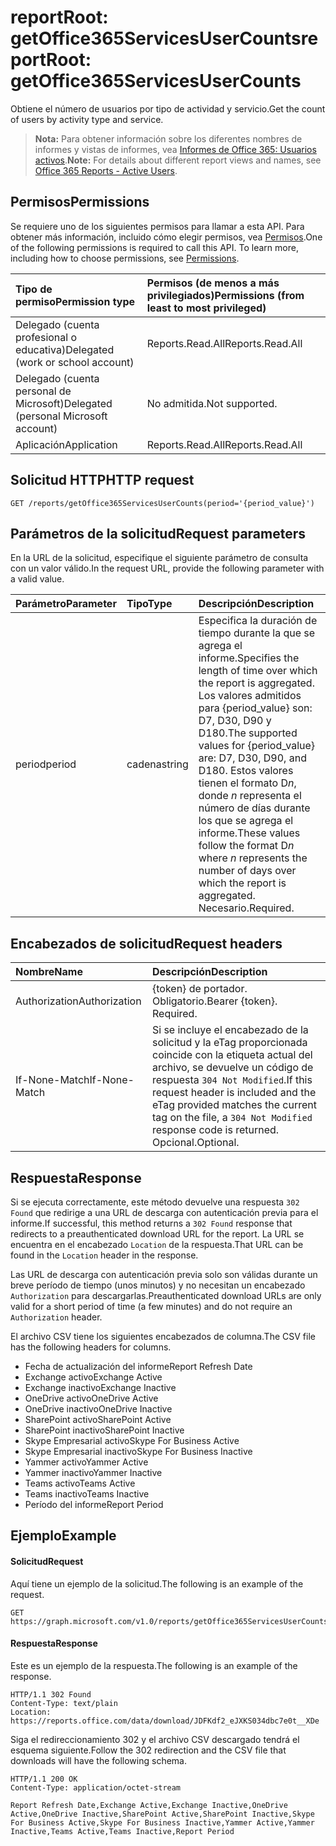 # <a name="reportroot-getoffice365servicesusercounts"></a><span data-ttu-id="28da0-101">reportRoot: getOffice365ServicesUserCounts</span><span class="sxs-lookup"><span data-stu-id="28da0-101">reportRoot: getOffice365ServicesUserCounts</span></span>

<span data-ttu-id="28da0-102">Obtiene el número de usuarios por tipo de actividad y servicio.</span><span class="sxs-lookup"><span data-stu-id="28da0-102">Get the count of users by activity type and service.</span></span>

> <span data-ttu-id="28da0-103">**Nota:** Para obtener información sobre los diferentes nombres de informes y vistas de informes, vea [Informes de Office 365: Usuarios activos](https://support.office.com/client/Active-Users-fc1cf1d0-cd84-43fd-adb7-a4c4dfa8112d).</span><span class="sxs-lookup"><span data-stu-id="28da0-103">**Note:** For details about different report views and names, see [Office 365 Reports - Active Users](https://support.office.com/client/Active-Users-fc1cf1d0-cd84-43fd-adb7-a4c4dfa8112d).</span></span>

## <a name="permissions"></a><span data-ttu-id="28da0-104">Permisos</span><span class="sxs-lookup"><span data-stu-id="28da0-104">Permissions</span></span>

<span data-ttu-id="28da0-p101">Se requiere uno de los siguientes permisos para llamar a esta API. Para obtener más información, incluido cómo elegir permisos, vea [Permisos](../../../concepts/permissions_reference.md).</span><span class="sxs-lookup"><span data-stu-id="28da0-p101">One of the following permissions is required to call this API. To learn more, including how to choose permissions, see [Permissions](../../../concepts/permissions_reference.md).</span></span>

| <span data-ttu-id="28da0-107">Tipo de permiso</span><span class="sxs-lookup"><span data-stu-id="28da0-107">Permission type</span></span>                        | <span data-ttu-id="28da0-108">Permisos (de menos a más privilegiados)</span><span class="sxs-lookup"><span data-stu-id="28da0-108">Permissions (from least to most privileged)</span></span> |
| :------------------------------------- | :--------------------------------------- |
| <span data-ttu-id="28da0-109">Delegado (cuenta profesional o educativa)</span><span class="sxs-lookup"><span data-stu-id="28da0-109">Delegated (work or school account)</span></span>     | <span data-ttu-id="28da0-110">Reports.Read.All</span><span class="sxs-lookup"><span data-stu-id="28da0-110">Reports.Read.All</span></span>                         |
| <span data-ttu-id="28da0-111">Delegado (cuenta personal de Microsoft)</span><span class="sxs-lookup"><span data-stu-id="28da0-111">Delegated (personal Microsoft account)</span></span> | <span data-ttu-id="28da0-112">No admitida.</span><span class="sxs-lookup"><span data-stu-id="28da0-112">Not supported.</span></span>                           |
| <span data-ttu-id="28da0-113">Aplicación</span><span class="sxs-lookup"><span data-stu-id="28da0-113">Application</span></span>                            | <span data-ttu-id="28da0-114">Reports.Read.All</span><span class="sxs-lookup"><span data-stu-id="28da0-114">Reports.Read.All</span></span>                         |

## <a name="http-request"></a><span data-ttu-id="28da0-115">Solicitud HTTP</span><span class="sxs-lookup"><span data-stu-id="28da0-115">HTTP request</span></span>

<!-- { "blockType": "ignored" } --> 

```http
GET /reports/getOffice365ServicesUserCounts(period='{period_value}')
```

## <a name="request-parameters"></a><span data-ttu-id="28da0-116">Parámetros de la solicitud</span><span class="sxs-lookup"><span data-stu-id="28da0-116">Request parameters</span></span>

<span data-ttu-id="28da0-117">En la URL de la solicitud, especifique el siguiente parámetro de consulta con un valor válido.</span><span class="sxs-lookup"><span data-stu-id="28da0-117">In the request URL, provide the following parameter with a valid value.</span></span>

| <span data-ttu-id="28da0-118">Parámetro</span><span class="sxs-lookup"><span data-stu-id="28da0-118">Parameter</span></span> | <span data-ttu-id="28da0-119">Tipo</span><span class="sxs-lookup"><span data-stu-id="28da0-119">Type</span></span>   | <span data-ttu-id="28da0-120">Descripción</span><span class="sxs-lookup"><span data-stu-id="28da0-120">Description</span></span>                              |
| :-------- | :----- | :--------------------------------------- |
| <span data-ttu-id="28da0-121">period</span><span class="sxs-lookup"><span data-stu-id="28da0-121">period</span></span>    | <span data-ttu-id="28da0-122">cadena</span><span class="sxs-lookup"><span data-stu-id="28da0-122">string</span></span> | <span data-ttu-id="28da0-123">Especifica la duración de tiempo durante la que se agrega el informe.</span><span class="sxs-lookup"><span data-stu-id="28da0-123">Specifies the length of time over which the report is aggregated.</span></span> <span data-ttu-id="28da0-124">Los valores admitidos para {period_value} son: D7, D30, D90 y D180.</span><span class="sxs-lookup"><span data-stu-id="28da0-124">The supported values for {period_value} are: D7, D30, D90, and D180.</span></span> <span data-ttu-id="28da0-125">Estos valores tienen el formato D*n*, donde *n* representa el número de días durante los que se agrega el informe.</span><span class="sxs-lookup"><span data-stu-id="28da0-125">These values follow the format D*n* where *n* represents the number of days over which the report is aggregated.</span></span> <span data-ttu-id="28da0-126">Necesario.</span><span class="sxs-lookup"><span data-stu-id="28da0-126">Required.</span></span> |

## <a name="request-headers"></a><span data-ttu-id="28da0-127">Encabezados de solicitud</span><span class="sxs-lookup"><span data-stu-id="28da0-127">Request headers</span></span>

| <span data-ttu-id="28da0-128">Nombre</span><span class="sxs-lookup"><span data-stu-id="28da0-128">Name</span></span>          | <span data-ttu-id="28da0-129">Descripción</span><span class="sxs-lookup"><span data-stu-id="28da0-129">Description</span></span>                              |
| :------------ | :--------------------------------------- |
| <span data-ttu-id="28da0-130">Authorization</span><span class="sxs-lookup"><span data-stu-id="28da0-130">Authorization</span></span> | <span data-ttu-id="28da0-p103">{token} de portador. Obligatorio.</span><span class="sxs-lookup"><span data-stu-id="28da0-p103">Bearer {token}. Required.</span></span>                |
| <span data-ttu-id="28da0-133">If-None-Match</span><span class="sxs-lookup"><span data-stu-id="28da0-133">If-None-Match</span></span> | <span data-ttu-id="28da0-134">Si se incluye el encabezado de la solicitud y la eTag proporcionada coincide con la etiqueta actual del archivo, se devuelve un código de respuesta `304 Not Modified`.</span><span class="sxs-lookup"><span data-stu-id="28da0-134">If this request header is included and the eTag provided matches the current tag on the file, a `304 Not Modified` response code is returned.</span></span> <span data-ttu-id="28da0-135">Opcional.</span><span class="sxs-lookup"><span data-stu-id="28da0-135">Optional.</span></span> |

## <a name="response"></a><span data-ttu-id="28da0-136">Respuesta</span><span class="sxs-lookup"><span data-stu-id="28da0-136">Response</span></span>

<span data-ttu-id="28da0-137">Si se ejecuta correctamente, este método devuelve una respuesta `302 Found` que redirige a una URL de descarga con autenticación previa para el informe.</span><span class="sxs-lookup"><span data-stu-id="28da0-137">If successful, this method returns a `302 Found` response that redirects to a preauthenticated download URL for the report.</span></span> <span data-ttu-id="28da0-138">La URL se encuentra en el encabezado `Location` de la respuesta.</span><span class="sxs-lookup"><span data-stu-id="28da0-138">That URL can be found in the `Location` header in the response.</span></span>

<span data-ttu-id="28da0-139">Las URL de descarga con autenticación previa solo son válidas durante un breve período de tiempo (unos minutos) y no necesitan un encabezado `Authorization` para descargarlas.</span><span class="sxs-lookup"><span data-stu-id="28da0-139">Preauthenticated download URLs are only valid for a short period of time (a few minutes) and do not require an `Authorization` header.</span></span>

<span data-ttu-id="28da0-140">El archivo CSV tiene los siguientes encabezados de columna.</span><span class="sxs-lookup"><span data-stu-id="28da0-140">The CSV file has the following headers for columns.</span></span>

- <span data-ttu-id="28da0-141">Fecha de actualización del informe</span><span class="sxs-lookup"><span data-stu-id="28da0-141">Report Refresh Date</span></span>
- <span data-ttu-id="28da0-142">Exchange activo</span><span class="sxs-lookup"><span data-stu-id="28da0-142">Exchange Active</span></span>
- <span data-ttu-id="28da0-143">Exchange inactivo</span><span class="sxs-lookup"><span data-stu-id="28da0-143">Exchange Inactive</span></span>
- <span data-ttu-id="28da0-144">OneDrive activo</span><span class="sxs-lookup"><span data-stu-id="28da0-144">OneDrive Active</span></span>
- <span data-ttu-id="28da0-145">OneDrive inactivo</span><span class="sxs-lookup"><span data-stu-id="28da0-145">OneDrive Inactive</span></span>
- <span data-ttu-id="28da0-146">SharePoint activo</span><span class="sxs-lookup"><span data-stu-id="28da0-146">SharePoint Active</span></span>
- <span data-ttu-id="28da0-147">SharePoint inactivo</span><span class="sxs-lookup"><span data-stu-id="28da0-147">SharePoint Inactive</span></span>
- <span data-ttu-id="28da0-148">Skype Empresarial activo</span><span class="sxs-lookup"><span data-stu-id="28da0-148">Skype For Business Active</span></span>
- <span data-ttu-id="28da0-149">Skype Empresarial inactivo</span><span class="sxs-lookup"><span data-stu-id="28da0-149">Skype For Business Inactive</span></span>
- <span data-ttu-id="28da0-150">Yammer activo</span><span class="sxs-lookup"><span data-stu-id="28da0-150">Yammer Active</span></span>
- <span data-ttu-id="28da0-151">Yammer inactivo</span><span class="sxs-lookup"><span data-stu-id="28da0-151">Yammer Inactive</span></span>
- <span data-ttu-id="28da0-152">Teams activo</span><span class="sxs-lookup"><span data-stu-id="28da0-152">Teams Active</span></span>
- <span data-ttu-id="28da0-153">Teams inactivo</span><span class="sxs-lookup"><span data-stu-id="28da0-153">Teams Inactive</span></span>
- <span data-ttu-id="28da0-154">Período del informe</span><span class="sxs-lookup"><span data-stu-id="28da0-154">Report Period</span></span>

## <a name="example"></a><span data-ttu-id="28da0-155">Ejemplo</span><span class="sxs-lookup"><span data-stu-id="28da0-155">Example</span></span>

#### <a name="request"></a><span data-ttu-id="28da0-156">Solicitud</span><span class="sxs-lookup"><span data-stu-id="28da0-156">Request</span></span>

<span data-ttu-id="28da0-157">Aquí tiene un ejemplo de la solicitud.</span><span class="sxs-lookup"><span data-stu-id="28da0-157">The following is an example of the request.</span></span>

<!--{
  "blockType": "request",
  "isComposable": true,
  "name": "reportroot_getoffice365servicesusercounts"
}-->

```http
GET https://graph.microsoft.com/v1.0/reports/getOffice365ServicesUserCounts(period='D7')
```

#### <a name="response"></a><span data-ttu-id="28da0-158">Respuesta</span><span class="sxs-lookup"><span data-stu-id="28da0-158">Response</span></span>

<span data-ttu-id="28da0-159">Este es un ejemplo de la respuesta.</span><span class="sxs-lookup"><span data-stu-id="28da0-159">The following is an example of the response.</span></span>

<!-- {
  "blockType": "response",
  "truncated": true,
  "@odata.type": "microsoft.graph.report"
} -->

```http
HTTP/1.1 302 Found
Content-Type: text/plain
Location: https://reports.office.com/data/download/JDFKdf2_eJXKS034dbc7e0t__XDe
```

<span data-ttu-id="28da0-160">Siga el redireccionamiento 302 y el archivo CSV descargado tendrá el esquema siguiente.</span><span class="sxs-lookup"><span data-stu-id="28da0-160">Follow the 302 redirection and the CSV file that downloads will have the following schema.</span></span>

<!-- { "blockType": "ignored" } --> 

```http
HTTP/1.1 200 OK
Content-Type: application/octet-stream

Report Refresh Date,Exchange Active,Exchange Inactive,OneDrive Active,OneDrive Inactive,SharePoint Active,SharePoint Inactive,Skype For Business Active,Skype For Business Inactive,Yammer Active,Yammer Inactive,Teams Active,Teams Inactive,Report Period
```
